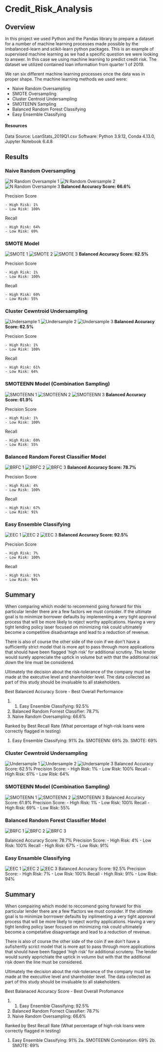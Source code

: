 # Credit_Risk_Analysis

## Overview

In this project we used Python and the Pandas library to prepare a dataset for a number of machine learning processes made possible by the imbalanced-learn and scikit-learn python packages. This is an example of supervised machine learning as we had a specific question we were looking to answer. In this case we using machine learning to predict credit risk. The dataset we utilized contained loan information from quarter 1 of 2019.

We ran six different machine learning processes once the data was in proper shape. The machine learning methods we used were:
- Naive Random Oversampling
- SMOTE Oversampling
- Cluster Centroid Undersampling
- SMOTEENN Sampling
- Balanced Random Forest Classifying
- Easy Ensemble Classifying

#### Resources
Data Source: LoanStats_2019Q1.csv
Software: Python 3.9.12, Conda 4.13.0, Jupyter Notebook 6.4.8




## Results
### Naive Random Oversampling
![N Random Oversample 1](/images/RandomOS_1.png)
![N Random Oversample 2](/images/RandomOS_2.png)
![N Random Oversample 3](/images/RandomOS_3.png)
**Balanced Accuracy Score: 66.6%**

Precision Score

    - High Risk: 1%
    - Low Risk: 100%

Recall

    - High Risk: 64%
    - Low Risk: 69%


### SMOTE Model
![SMOTE 1](/images/SMOTE_1.png)
![SMOTE 2](/images/SMOTE_2.png)
![SMOTE 3](/images/SMOTE_3.png)
**Balanced Accuracy Score: 62.5%**

Precision Score

    - High Risk: 1%
    - Low Risk: 100%

Recall

    - High Risk: 69%
    - Low Risk: 55%


### Cluster Cewntroid Undersampling
![Undersample 1](/images/Under_1.png)
![Undersample 2](/images/Under_2.png)
![Undersample 3](/images/Under_3.png)
**Balanced Accuracy Score: 62.5%**

Precision Score

    - High Risk: 1%
    - Low Risk: 100%

Recall

    - High Risk: 61%
    - Low Risk: 64%


### SMOTEENN Model (Combination Sampling)
![SMOTEENN 1](/images/Combo_1.png)
![SMOTEENN 2](/images/Combo_2.png)
![SMOTEENN 3](/images/Combo_3.png)
**Balanced Accuracy Score: 61.9%**

Precision Score

    - High Risk: 1%
    - Low Risk: 100%
Recall

    - High Risk: 69%
    - Low Risk: 55%

### Balanced Random Forest Classifier Model
![BRFC 1](/images/brfc_1.png)
![BRFC 2](/images/brfc_2.png)
![BRFC 3](/images/brfc_3.png)
**Balanced Accuracy Score: 78.7%**

Precision Score

    - High Risk: 4%
    - Low Risk: 100%

Recall

    - High Risk: 67%
    - Low Risk: 91%



### Easy Ensemble Classifying
![EEC 1](/images/eec_1.png)
![EEC 2](/images/eec_2.png)
![EEC 3](/images/eec_3.png)
**Balanced Accuracy Score: 92.5%**

Precision Score

    - High Risk: 7%
    - Low Risk: 100%

Recall

    - High Risk: 91%
    - Low Risk: 94%
    




## Summary

When comparing which model to recommend going forward for this particular lender there are a few factors we must consider. If the ultimate goal is to minimize borrower defaults by implementing a very tight approval process that will be more likely to reject worthy applications. Having a very tight lending policy laser focused on minimizing risk could ultimately become a competitive disadvantage and lead to a reduction of revenue.

There is also of course the other side of the coin if we don't have a sufficiently strict model that is more apt to pass through more applications that should have been flagged 'high risk' for additional scrutiny. The lender would surely appreciate the uptick in volume but with that the additional risk down the line must be considered. 

Ultimately the decision about the risk-tolerance of the company must be made at the executive level and shareholder level. The data collected as part of this study should be invaluable to all stakeholders.


Best Balanced Accuracy Score - Best Overall Performance
1. 1. Easy Ensemble Classifying: 92.5%
2. Balanced Random Forrest Classifier: 78.7%
3. Naive Random Oversampling: 66.6%


Ranked by Best Recall Rate (What percentage of high-risk loans were correctly flagged in testing)
1. Easy Ensemble Classifying: 91%
2a. SMOTEENN: 69%
2b. SMOTE: 69%


### Cluster Cewntroid Undersampling
![Undersample 1](/images/Under_1.png)
![Undersample 2](/images/Under_2.png)
![Undersample 3](/images/Under_3.png)
Balanced Accuracy Score: 62.5%
Precision Score:
    - High Risk: 1%
    - Low Risk: 100%
Recall
    - High Risk: 61%
    - Low Risk: 64%

### SMOTEENN Model (Combination Sampling)
![SMOTEENN 1](/images/Combo_1.png)
![SMOTEENN 2](/images/Combo_2.png)
![SMOTEENN 3](/images/Combo_3.png)
Balanced Accuracy Score: 61.9%
Precision Score:
    - High Risk: 1%
    - Low Risk: 100%
Recall
    - High Risk: 69%
    - Low Risk: 55%

### Balanced Random Forest Classifier Model
![BRFC 1](/images/brfc_1.png)
![BRFC 2](/images/brfc_2.png)
![BRFC 3](/images/brfc_3.png)

Balanced Accuracy Score: 78.7%
Precision Score:
    - High Risk: 4%
    - Low Risk: 100%
Recall
    - High Risk: 67%
    - Low Risk: 91%



### Easy Ensamble Classifying
![EEC 1](/images/eec_1.png)
![EEC 2](/images/eec_2.png)
![EEC 3](/images/eec_3.png)
Balanced Accuracy Score: 92.5%
Precision Score:
    - High Risk: 7%
    - Low Risk: 100%
Recall
    - High Risk: 91%
    - Low Risk: 94%




## Summary

When compairing which model to reccomend going forward for this particular lender there are a few ffactors we must consider. If the ultimate goal is to minimize borrrower defaults by inplimenting a very tight approval process that will be more likely to reject worthy applications. Having a very tight lending policy laser focused on minimizing risk could ultimately become a competative disagvantage and lead to a reduction of revenue.

There is also of course the other side of the coin if we don't have a sufishently scrict model that is more apt to pass through more applications that should have been flagged 'high risk' for additional scruteny. The lender would surely apprichiate the uptick in volumn but with that the additional risk down the line must be considered. 

Ultimately the decision about the risk-tolerance of the company must be made at the execuitive level and shareholder level. The data collected as part of this study should be invaluable to all stakeholders.


Best Balanaced Accuracy Score - Best Overall Profomance
1. 1. Easy Ensemble Classifying: 92.5%
2. Balanced Random Forrect Classifier: 78.7%
3. Naive Random Oversampling: 66.6%


Ranked by Best Recall Rate (What percentage of high-risk loans were correctly flagged in testing)
1. Easy Ensemble Classifying: 91%
2a. SMOTEENN Combination: 69%
2b. SMOTE: 69%
